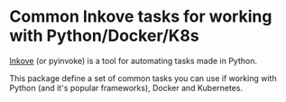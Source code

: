 # Common Inkove tasks for working with Python/Docker/K8s

[Inkove][invoke] (or pyinvoke) is a tool for automating tasks made in Python.

This package define a set of common tasks you can use if working with 
Python (and it's popular frameworks), Docker and Kubernetes.

[invoke]: https://pyinvoke.org
